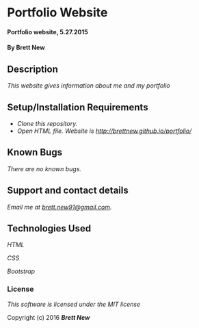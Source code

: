 # Portfolio Website

#### Portfolio website, 5.27.2015

#### By Brett New

## Description

_This website gives information about me and my portfolio_

## Setup/Installation Requirements

* _Clone this repository._
* _Open HTML file._
*_Website is http://brettnew.github.io/portfolio/_*


## Known Bugs

_There are no known bugs._

## Support and contact details

_Email me at brett.new91@gmail.com._

## Technologies Used

_HTML_

_CSS_

_Bootstrap_

### License

*This software is licensed under the MIT license*

Copyright (c) 2016 **_Brett New_**
